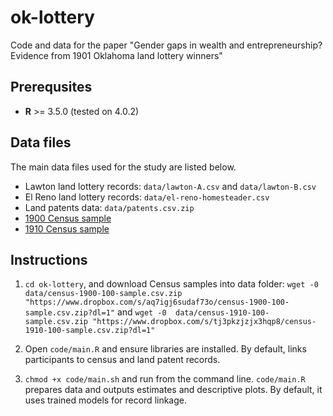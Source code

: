 # ok-lottery
Code and data for the paper "Gender gaps in wealth and entrepreneurship? Evidence from 1901 Oklahoma land lottery winners"


Prerequsites
------

* **R** >= 3.5.0 (tested on 4.0.2)


Data files
------

The main data files used for the study are listed below. 

* Lawton land lottery records: `data/lawton-A.csv` and  `data/lawton-B.csv`
* El Reno land lottery records: `data/el-reno-homesteader.csv`
* Land patents data: `data/patents.csv.zip`
* [1900 Census sample](https://www.dropbox.com/s/aq7igj6sudaf73o/census-1900-100-sample.csv.zip?dl=1)
* [1910 Census sample](https://www.dropbox.com/s/tj3pkzjzjx3hqp8/census-1910-100-sample.csv.zip?dl=1)

Instructions
------

1. `cd ok-lottery`, and download Census samples into data folder: `wget -0  data/census-1900-100-sample.csv.zip "https://www.dropbox.com/s/aq7igj6sudaf73o/census-1900-100-sample.csv.zip?dl=1"` and `wget -0  data/census-1910-100-sample.csv.zip "https://www.dropbox.com/s/tj3pkzjzjx3hqp8/census-1910-100-sample.csv.zip?dl=1"`

2. Open `code/main.R` and ensure libraries are installed. By default, links participants to census and land patent records. 

3. `chmod +x code/main.sh` and run from the command line. `code/main.R` prepares data and outputs estimates and descriptive plots. By default, it uses trained models for record linkage. 